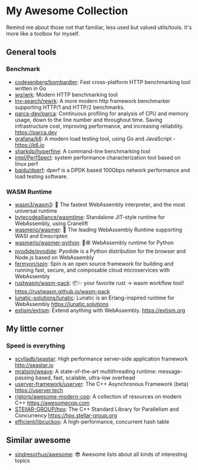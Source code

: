# My Awesome Collection

Remind me about those not that familiar, less used but valued utils/tools. It's
more like a toolbox for myself.

## General tools

### Benchmark

- [codesenberg/bombardier](https://github.com/codesenberg/bombardier): Fast
  cross-platform HTTP benchmarking tool written in Go
- [wg/wrk](https://github.com/wg/wrk): Modern HTTP benchmarking tool
- [lnx-search/rewrk](https://github.com/lnx-search/rewrk): A more modern http
  framework benchmarker supporting HTTP/1 and HTTP/2 benchmarks.
- [parca-dev/parca](https://github.com/parca-dev/parca): Continuous profiling
  for analysis of CPU and memory usage, down to the line number and throughout
  time. Saving infrastructure cost, improving performance, and increasing
  reliability. <https://parca.dev>
- [grafana/k6](https://github.com/grafana/k6): A modern load testing tool, using
  Go and JavaScript - https://k6.io
- [sharkdp/hyperfine](https://github.com/sharkdp/hyperfine): A command-line
  benchmarking tool
- [intel/PerfSpect](https://github.com/intel/PerfSpect): system performance
  characterization tool based on linux perf
- [baidu/dperf](https://github.com/baidu/dperf): dperf is a DPDK based 100Gbps
  network performance and load testing software.

### WASM Runtime

- [wasm3/wasm3](https://github.com/wasm3/wasm3): 🚀 The fastest WebAssembly
  interpreter, and the most universal runtime
- [bytecodealliance/wasmtime](https://github.com/bytecodealliance/wasmtime):
  Standalone JIT-style runtime for WebAssembly, using Cranelift
- [wasmerio/wasmer](https://github.com/wasmerio/wasmer): 🚀 The leading
  WebAssembly Runtime supporting WASI and Emscripten
- [wasmerio/wasmer-python](https://github.com/wasmerio/wasmer-python): 🐍🕸
  WebAssembly runtime for Python
- [pyodide/pyodide](https://github.com/pyodide/pyodide): Pyodide is a Python
  distribution for the browser and Node.js based on WebAssembly
- [fermyon/spin](https://github.com/fermyon/spin): Spin is an open source
  framework for building and running fast, secure, and composable cloud
  microservices with WebAssembly
- [rustwasm/wasm-pack](https://github.com/rustwasm/wasm-pack): 📦✨ your
  favorite rust -> wasm workflow tool! <https://rustwasm.github.io/wasm-pack>
- [lunatic-solutions/lunatic](https://github.com/lunatic-solutions/lunatic):
  Lunatic is an Erlang-inspired runtime for WebAssembly
  <https://lunatic.solutions>
- [extism/extism](https://github.com/extism/extism): Extend anything with
  WebAssembly. <https://extism.org>

## My little corner

### Speed is everything

- [scylladb/seastar](https://github.com/scylladb/seastar): High performance
  server-side application framework <http://seastar.io>
- [mratsim/weave](https://github.com/mratsim/weave): A state-of-the-art
  multithreading runtime: message-passing based, fast, scalable, ultra-low
  overhead
- [userver-framework/userver](https://github.com/userver-framework/userver): The
  C++ Asynchronous Framework (beta) <https://userver.tech>
- [rigtorp/awesome-modern-cpp](https://github.com/rigtorp/awesome-modern-cpp): A
  collection of resources on modern C++ <https://awesomecpp.com>
- [STEllAR-GROUP/hpx](https://github.com/STEllAR-GROUP/hpx): The C++ Standard
  Library for Parallelism and Concurrency <https://hpx.stellar-group.org>
- [efficient/libcuckoo](https://github.com/efficient/libcuckoo): A
  high-performance, concurrent hash table

## Similar awesome

- [sindresorhus/awesome](https://github.com/sindresorhus/awesome): 😎 Awesome
  lists about all kinds of interesting topics
